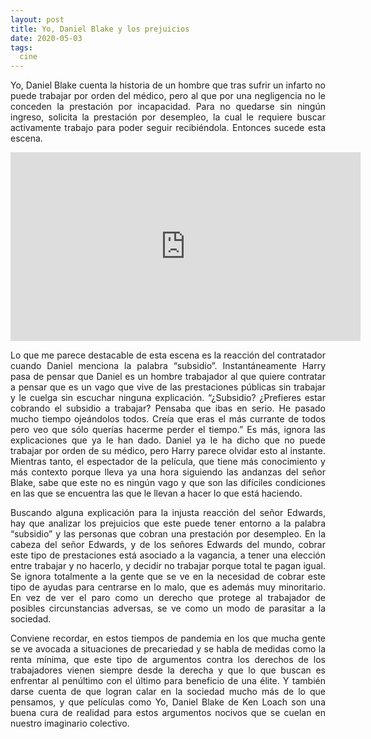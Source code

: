 ```yaml
---
layout: post
title: Yo, Daniel Blake y los prejuicios
date: 2020-05-03
tags:
  cine
---
```

<p style='text-align: justify;'>Yo, Daniel Blake cuenta la historia de un hombre que tras sufrir un infarto no puede trabajar por orden del médico, pero al que por una negligencia no le conceden la prestación por incapacidad. Para no quedarse sin ningún ingreso, solicita la prestación por desempleo, la cual le requiere buscar activamente trabajo para poder seguir recibiéndola. Entonces sucede esta escena.</p>

<iframe width="560" height="302" src="https://www.youtube.com/embed/NENebrbC_6o" frameborder="0" allow="accelerometer; autoplay; encrypted-media; gyroscope; picture-in-picture" allowfullscreen></iframe>

<p style='text-align: justify;'>Lo que me parece destacable de esta escena es la reacción del contratador cuando Daniel menciona la palabra “subsidio”. Instantáneamente Harry pasa de pensar que Daniel es un hombre trabajador al que quiere contratar a pensar que es un vago que vive de las prestaciones públicas sin trabajar y le cuelga sin escuchar ninguna explicación. “¿Subsidio? ¿Prefieres estar cobrando el subsidio a trabajar? Pensaba que ibas en serio. He pasado mucho tiempo ojeándolos todos. Creía que eras el más currante de todos pero veo que sólo querías hacerme perder el tiempo.” Es más, ignora las explicaciones que ya le han dado. Daniel ya le ha dicho que no puede trabajar por orden de su médico, pero Harry parece olvidar esto al instante. Mientras tanto, el espectador de la película, que tiene más conocimiento y más contexto porque lleva ya una hora siguiendo las andanzas del señor Blake, sabe que este no es ningún vago y que son las difíciles condiciones en las que se encuentra las que le llevan a hacer lo que está haciendo.</p>

<p style='text-align: justify;'>Buscando alguna explicación para la injusta reacción del señor Edwards, hay que analizar los prejuicios que este puede tener entorno a la palabra “subsidio” y las personas que cobran una prestación por desempleo. En la cabeza del señor Edwards, y de los señores Edwards del mundo, cobrar este tipo de prestaciones está asociado a la vagancia, a tener una elección entre trabajar y no hacerlo, y decidir no trabajar porque total te pagan igual. Se ignora totalmente a la gente que se ve en la necesidad de cobrar este tipo de ayudas para centrarse en lo malo, que es además muy minoritario. En vez de ver el paro como un derecho que protege al trabajador de posibles circunstancias adversas, se ve como un modo de parasitar a la sociedad.</p>

<p style='text-align: justify;'>Conviene recordar, en estos tiempos de pandemia en los que mucha gente se ve avocada a situaciones de  precariedad y se habla de medidas como la renta mínima, que este tipo de argumentos contra los derechos de los trabajadores vienen siempre desde la derecha y que lo que buscan es enfrentar al penúltimo con el último para beneficio de una élite. Y también darse cuenta de que logran calar en la sociedad mucho más de lo que pensamos, y que películas como Yo, Daniel Blake de Ken Loach son una buena cura de realidad para estos argumentos nocivos que se cuelan en nuestro imaginario colectivo.</p>